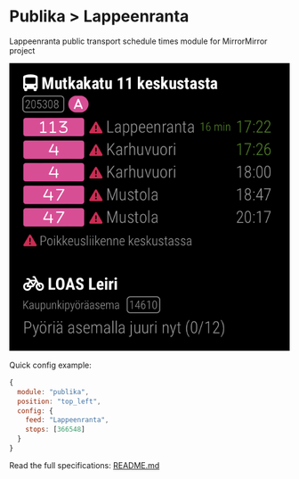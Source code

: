 # Publika > Lappeenranta

Lappeenranta public transport schedule times module for MirrorMirror project

![Module](bgzppejx.png)

Quick config example:

```js
{
  module: "publika",
  position: "top_left",
  config: {
    feed: "Lappeenranta",
    stops: [366548]
  }
}
```

Read the full specifications: [README.md](../../README.md#publika)
